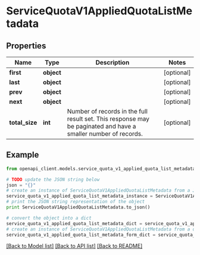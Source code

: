 # ServiceQuotaV1AppliedQuotaListMetadata


## Properties
Name | Type | Description | Notes
------------ | ------------- | ------------- | -------------
**first** | **object** |  | [optional] 
**last** | **object** |  | [optional] 
**prev** | **object** |  | [optional] 
**next** | **object** |  | [optional] 
**total_size** | **int** | Number of records in the full result set. This response may be paginated and have a smaller number of records. | [optional] 

## Example

```python
from openapi_client.models.service_quota_v1_applied_quota_list_metadata import ServiceQuotaV1AppliedQuotaListMetadata

# TODO update the JSON string below
json = "{}"
# create an instance of ServiceQuotaV1AppliedQuotaListMetadata from a JSON string
service_quota_v1_applied_quota_list_metadata_instance = ServiceQuotaV1AppliedQuotaListMetadata.from_json(json)
# print the JSON string representation of the object
print ServiceQuotaV1AppliedQuotaListMetadata.to_json()

# convert the object into a dict
service_quota_v1_applied_quota_list_metadata_dict = service_quota_v1_applied_quota_list_metadata_instance.to_dict()
# create an instance of ServiceQuotaV1AppliedQuotaListMetadata from a dict
service_quota_v1_applied_quota_list_metadata_form_dict = service_quota_v1_applied_quota_list_metadata.from_dict(service_quota_v1_applied_quota_list_metadata_dict)
```
[[Back to Model list]](../ccloud/README.md#documentation-for-models) [[Back to API list]](../ccloud/README.md#documentation-for-api-endpoints) [[Back to README]](../ccloud/README.md)


